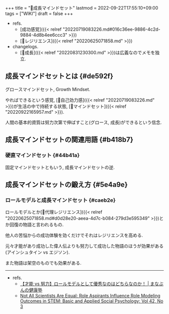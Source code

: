 +++
title = "📝成長マインドセット"
lastmod = 2022-09-22T17:55:10+09:00
tags = ["WIKI"]
draft = false
+++

-   refs.
    -   [成功感覚]({{< relref "20220719083226.md#016c36ee-9886-4c2d-9884-4d8b4ee6ccc3" >}})
    -   [📝レジリエンス]({{< relref "20220625071858.md" >}})
-   changelogs.
    -   [📝成長]({{< relref "20220831230300.md" >}})は広義なのでメモを独立.


## 成長マインドセットとは {#de592f}

グロースマインドセット, Growth Mindset.

やればできるという感覚, [📝自己効力感]({{< relref "20220719083226.md" >}})が生活の中で持続する状態, [🔖マインドセット]({{< relref "20220922165957.md" >}}).

人間の基本的資質は努力次第で伸ばすこと(グロース, 成長)ができるという信念.


## 成長マインドセットの関連用語 {#b418b7}


### 硬直マインドセット {#44b41a}

固定マインドセットともいう, 成長マインドセットの逆.


## 成長マインドセットの鍛え方 {#5e4a9e}


### ロールモデルと成長マインドセット {#caeb2e}

ロールモデルとか[📝代理レジリエンス]({{< relref "20220625071858.md#d0d28e20-aeea-4d7c-b084-279d3e595349" >}})とか回復の物語と言われるもの.

他人の苦悩からの成功体験を効くだけでそれはレジリエンスを高める.

元々才能があり成功した偉人伝よりも努力して成功した物語のほうが効果がある(アインシュタイン vs エジソン).

また物語は架空のものでも効果がある.

---

-   refs.
    -   [【才能 vs 努力】ロールモデルとして優秀なのはどちらなのか！ | まなぶんの健康塾](https://health-manabu.com/2021/10/02/blog-mental20211002/)
    -   [Not All Scientists Are Equal: Role Aspirants Influence Role Modeling Outcomes in STEM: Basic and Applied Social Psychology: Vol 42, No 3](https://www.tandfonline.com/doi/abs/10.1080/01973533.2020.1734006?journalCode=hbas20)
